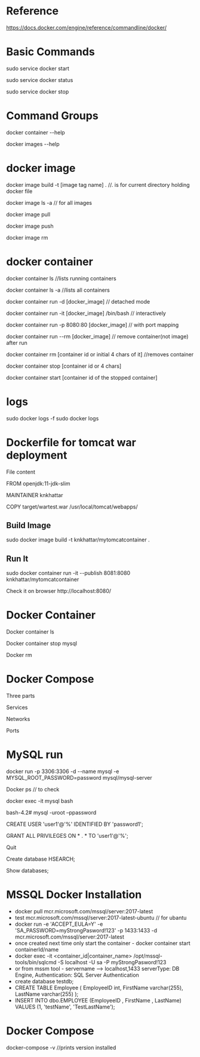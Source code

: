 
# Reference 
https://docs.docker.com/engine/reference/commandline/docker/


# Basic Commands 

sudo service docker start 

sudo service docker status 

sudo service docker stop 

# Command Groups

docker container --help

docker images --help


# docker image

docker image build -t [image tag name] .   //. is for current directory holding docker file

docker image ls -a // for all images

docker image pull

docker image push

docker image rm

# docker container

docker container ls //lists running containers

docker container ls -a //lists all containers

docker container run -d [docker_image] // detached mode

docker container run -it [docker_image] /bin/bash   // interactively

docker container run -p 8080:80 [docker_image] // with port mapping

docker container run --rm [docker_image] // remove container(not image) after run

docker container rm [container id or initial 4 chars of it] //removes container

docker container stop [container id or 4 chars]

docker container start [container id of the stopped container]

# logs
sudo docker logs -f <CONTAINER ID>
sudo docker logs <CONTAINER ID>


# Dockerfile for tomcat war deployment 

  File content 

  FROM openjdk:11-jdk-slim 

  MAINTAINER knkhattar 

  COPY target/wartest.war /usr/local/tomcat/webapps/ 

   ## Build Image 

   sudo docker image build -t knkhattar/mytomcatcontainer . 

   ## Run It 

   sudo docker container run -it --publish 8081:8080 knkhattar/mytomcatcontainer 

   Check it on browser http://localhost:8080/ 

# Docker Container 

Docker container ls 

Docker container stop mysql 

Docker rm  

# Docker Compose 

Three parts 

Services 

Networks 

Ports 

# MySQL run 

docker run -p 3306:3306 -d --name mysql -e MYSQL_ROOT_PASSWORD=password mysql/mysql-server 

Docker ps // to check 

docker exec -it mysql bash 

bash-4.2# mysql -uroot –ppassword 

CREATE USER 'user1'@'%' IDENTIFIED BY 'password1'; 

GRANT ALL PRIVILEGES ON * . * TO 'user1'@'%'; 

Quit 

Create database HSEARCH; 

Show databases; 


# MSSQL Docker Installation
  * docker pull mcr.microsoft.com/mssql/server:2017-latest
  * test               mcr.microsoft.com/mssql/server:2017-latest-ubuntu // for ubantu
  * docker run -e 'ACCEPT_EULA=Y' -e 'SA_PASSWORD=myStrongPasword!123' -p 1433:1433 -d mcr.microsoft.com/mssql/server:2017-latest
  * once created next time only start the container - docker container start containerId/name
  * docker exec -it <container_id|container_name> /opt/mssql-tools/bin/sqlcmd -S localhost -U sa -P myStrongPasword!123
  * or from mssm tool - servername --> localhost,1433  serverType: DB Engine, Authentication: SQL Server Authentication
  * create database testdb;
  * CREATE TABLE Employee  (  EmployeeID int,  FirstName varchar(255),  LastName varchar(255)  );  
  * INSERT INTO dbo.EMPLOYEE (EmployeeID ,  FirstName , LastName)  VALUES (1, 'testName', 'TestLastName');  
  
# Docker Compose
docker-compose -v //prints version installed
